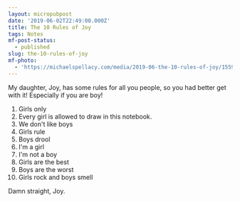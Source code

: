 ```yaml
---
layout: micropubpost
date: '2019-06-02T22:49:00.000Z'
title: The 10 Rules of Joy
tags: Notes
mf-post-status:
  - published
slug: the-10-rules-of-joy
mf-photo:
  - 'https://michaelspellacy.com/media/2019-06-the-10-rules-of-joy/1559515749583.jpg'
---
```

My daughter, Joy, has some rules for all you people, so you had better get with it!  Especially if you are boy!

1. Girls only
2. Every girl is allowed to draw in this notebook.
3. We don&#39;t like boys
4. Girls rule
5. Boys drool
6. I&#39;m a girl
7. I&#39;m not a boy
8. Girls are the best
9. Boys are the worst
10. Girls rock and boys smell

Damn straight, Joy.
